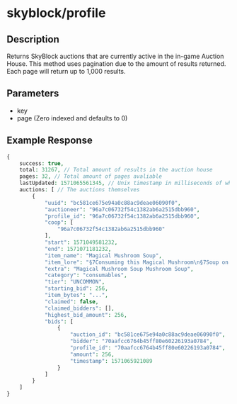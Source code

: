 # skyblock/profile

## Description
Returns SkyBlock auctions that are currently active in the in-game Auction House. This method uses pagination due to the amount of results returned. Each page will return up to 1,000 results.

## Parameters
- key
- page (Zero indexed and defaults to 0)

## Example Response
```php
{
    success: true,
    total: 31267, // Total amount of results in the auction house
    pages: 32, // Total amount of pages avaliable
    lastUpdated: 1571065561345, // Unix timestamp in milliseconds of when the data last updated in the API
    auctions: [ // The auctions themselves
        {
            "uuid": "bc581ce675e94a0c88ac9deae06090f0",
            "auctioneer": "96a7c06732f54c1382ab6a2515dbb960",
            "profile_id": "96a7c06732f54c1382ab6a2515dbb960",
            "coop": [
                "96a7c06732f54c1382ab6a2515dbb960"
            ],
            "start": 1571049581232,
            "end": 1571071181232,
            "item_name": "Magical Mushroom Soup",
            "item_lore": "§7Consuming this Magical Mushroom\n§7Soup on your private island\n§7allows the player to fly for §a2\n§aminutes§7. Leaving the private\n§7island will remove the effect!\n\n§a§lUNCOMMON",
            "extra": "Magical Mushroom Soup Mushroom Soup",
            "category": "consumables",
            "tier": "UNCOMMON",
            "starting_bid": 256,
            "item_bytes": "...",
            "claimed": false,
            "claimed_bidders": [],
            "highest_bid_amount": 256,
            "bids": [
                {
                    "auction_id": "bc581ce675e94a0c88ac9deae06090f0",
                    "bidder": "70aafcc6764b45ff80e60226193a0784",
                    "profile_id": "70aafcc6764b45ff80e60226193a0784",
                    "amount": 256,
                    "timestamp": 1571065921089
                }
            ]
        }
    ]
}   
```